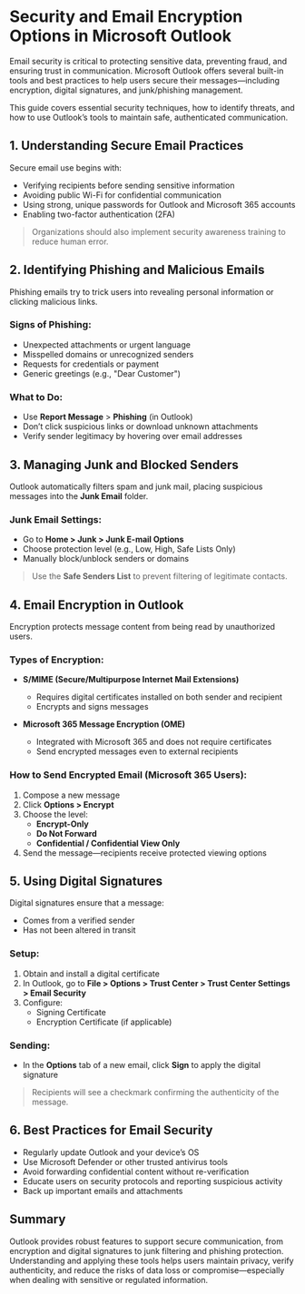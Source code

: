 # Security and Email Encryption Options in Microsoft Outlook

Email security is critical to protecting sensitive data, preventing fraud, and ensuring trust in communication. Microsoft Outlook offers several built-in tools and best practices to help users secure their messages—including encryption, digital signatures, and junk/phishing management.

This guide covers essential security techniques, how to identify threats, and how to use Outlook’s tools to maintain safe, authenticated communication.

## 1. Understanding Secure Email Practices

Secure email use begins with:
- Verifying recipients before sending sensitive information
- Avoiding public Wi-Fi for confidential communication
- Using strong, unique passwords for Outlook and Microsoft 365 accounts
- Enabling two-factor authentication (2FA)

> Organizations should also implement security awareness training to reduce human error.

## 2. Identifying Phishing and Malicious Emails

Phishing emails try to trick users into revealing personal information or clicking malicious links.

### Signs of Phishing:
- Unexpected attachments or urgent language
- Misspelled domains or unrecognized senders
- Requests for credentials or payment
- Generic greetings (e.g., "Dear Customer")

### What to Do:
- Use **Report Message** > **Phishing** (in Outlook)
- Don’t click suspicious links or download unknown attachments
- Verify sender legitimacy by hovering over email addresses

## 3. Managing Junk and Blocked Senders

Outlook automatically filters spam and junk mail, placing suspicious messages into the **Junk Email** folder.

### Junk Email Settings:
- Go to **Home > Junk > Junk E-mail Options**
- Choose protection level (e.g., Low, High, Safe Lists Only)
- Manually block/unblock senders or domains

> Use the **Safe Senders List** to prevent filtering of legitimate contacts.

## 4. Email Encryption in Outlook

Encryption protects message content from being read by unauthorized users.

### Types of Encryption:

- **S/MIME (Secure/Multipurpose Internet Mail Extensions)**
  - Requires digital certificates installed on both sender and recipient
  - Encrypts and signs messages

- **Microsoft 365 Message Encryption (OME)**
  - Integrated with Microsoft 365 and does not require certificates
  - Send encrypted messages even to external recipients

### How to Send Encrypted Email (Microsoft 365 Users):
1. Compose a new message
2. Click **Options > Encrypt**
3. Choose the level:
   - **Encrypt-Only**
   - **Do Not Forward**
   - **Confidential / Confidential View Only**
4. Send the message—recipients receive protected viewing options

## 5. Using Digital Signatures

Digital signatures ensure that a message:
- Comes from a verified sender
- Has not been altered in transit

### Setup:
1. Obtain and install a digital certificate
2. In Outlook, go to **File > Options > Trust Center > Trust Center Settings > Email Security**
3. Configure:
   - Signing Certificate
   - Encryption Certificate (if applicable)

### Sending:
- In the **Options** tab of a new email, click **Sign** to apply the digital signature

> Recipients will see a checkmark confirming the authenticity of the message.

## 6. Best Practices for Email Security

- Regularly update Outlook and your device’s OS
- Use Microsoft Defender or other trusted antivirus tools
- Avoid forwarding confidential content without re-verification
- Educate users on security protocols and reporting suspicious activity
- Back up important emails and attachments

## Summary

Outlook provides robust features to support secure communication, from encryption and digital signatures to junk filtering and phishing protection. Understanding and applying these tools helps users maintain privacy, verify authenticity, and reduce the risks of data loss or compromise—especially when dealing with sensitive or regulated information.
